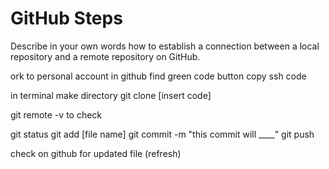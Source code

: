 # GitHub Steps

Describe in your own words how to establish a connection between a local repository and a remote repository on GitHub.

ork to personal account in github
find green code button
copy ssh code 

in terminal make directory
git clone [insert code]

git remote -v to check

git status
git add [file name]
git commit -m "this commit will ____"
git push

check on github for updated file (refresh)